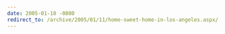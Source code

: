 ```yaml
---
date: 2005-01-10 -0800
redirect_to: /archive/2005/01/11/home-sweet-home-in-los-angeles.aspx/
---
```

